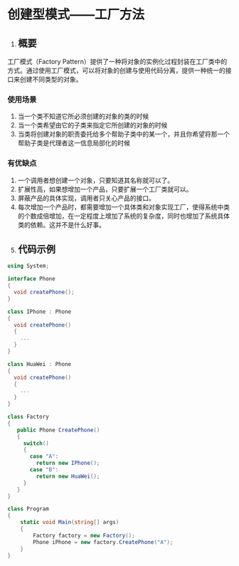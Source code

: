 # 创建型模式——工厂方法

1. ## 概要

工厂模式（Factory Pattern）提供了一种将对象的实例化过程封装在工厂类中的方式。通过使用工厂模式，可以将对象的创建与使用代码分离，提供一种统一的接口来创建不同类型的对象。

### 使用场景

1. 当一个类不知道它所必须创建的对象的类的时候
2. 当一个类希望由它的子类来指定它所创建的对象的时候
3. 当类将创建对象的职责委托给多个帮助子类中的某一个，并且你希望将那一个帮助子类是代理者这一信息局部化的时候

### 有优缺点

1. 一个调用者想创建一个对象，只要知道其名称就可以了。
2. 扩展性高，如果想增加一个产品，只要扩展一个工厂类就可以。
3. 屏蔽产品的具体实现，调用者只关心产品的接口。
4. 每次增加一个产品时，都需要增加一个具体类和对象实现工厂，使得系统中类的个数成倍增加，在一定程度上增加了系统的复杂度，同时也增加了系统具体类的依赖。这并不是什么好事。
2. ## 代码示例

```cs
using System;

interface Phone 
{
  void createPhone();
}

class IPhone : Phone 
{
  void createPhone() 
  {
    ...
  }
}

class HuaWei : Phone 
{
  void createPhone() 
  {
    ...
  }
}

class Factory
{
   public Phone CreatePhone()
   {
     switch()
     {
       case "A":
         return new IPhone();
       case "B":
         return new HuaWei();
     }   
   }
}

class Program
{
    static void Main(string[] args)
    {
        Factory factory = new Factory();
        Phone iPhone = new factory.CreatePhone("A");
    }
}
```

